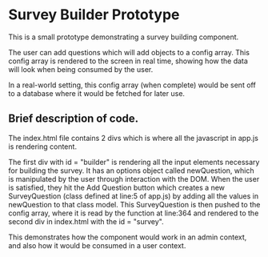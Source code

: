 # Survey Builder Prototype

This is a small prototype demonstrating a survey building component.

The user can add questions which will add objects to a config array. This config array is rendered to the screen in real time, showing how the data will look when being consumed by the user.

In a real-world setting, this config array (when complete) would be sent off to a database where it would be fetched for later use.

## Brief description of code.

The index.html file contains 2 divs which is where all the javascript in app.js is rendering content.

The first div with id = "builder" is rendering all the input elements necessary for building the survey. It has an options object called newQuestion, which is manipulated by the user through interaction with the DOM. When the user is satisfied, they hit the Add Question button which creates a new SurveyQuestion (class defined at line:5 of app.js) by adding all the values in newQuestion to that class model. This SurveyQuestion is then pushed to the config array, where it is read by the function at line:364 and rendered to the second div in index.html with the id = "survey".

This demonstrates how the component would work in an admin context, and also how it would be consumed in a user context.
